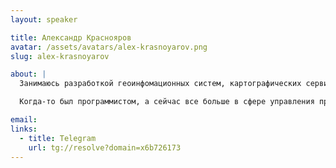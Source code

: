```yaml
---
layout: speaker

title: Александр Краснояров
avatar: /assets/avatars/alex-krasnoyarov.png
slug: alex-krasnoyarov

about: |
  Занимаюсь разработкой геоинфомационных систем, картографических сервисов и обработкой пространственных данных в целом.

  Когда-то был программистом, а сейчас все больше в сфере управления проектами, разработки требований и проектных решений - всех необходимых вещей, без которых работа программиста может быть от "бесполезной" до "вредной" )

email: 
links:
  - title: Telegram
    url: tg://resolve?domain=x6b726173
---
```



